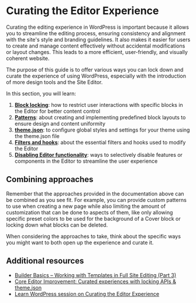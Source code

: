 # Curating the Editor Experience

Curating the editing experience in WordPress is important because it allows you to streamline the editing process, ensuring consistency and alignment with the site's style and branding guidelines. It also makes it easier for users to create and manage content effectively without accidental modifications or layout changes. This leads to a more efficient, user-friendly, and visually coherent website.

The purpose of this guide is to offer various ways you can lock down and curate the experience of using WordPress, especially with the introduction of more design tools and the Site Editor. 

In this section, you will learn:

1. [**Block locking**](): how to restrict user interactions with specific blocks in the Editor for better content control
1. [**Patterns**](): about creating and implementing predefined block layouts to ensure design and content uniformity
1. [**theme.json**](): to configure global styles and settings for your theme using the theme.json file
1. [**Filters and hooks**](): about the essential filters and hooks used to modify the Editor
1. [**Disabling Editor functionality**](): ways to selectively disable features or components in the Editor to streamline the user experience

## Combining approaches

Remember that the approaches provided in the documentation above can be combined as you see fit. For example, you can provide custom patterns to use when creating a new page while also limiting the amount of customization that can be done to aspects of them, like only allowing specific preset colors to be used for the background of a Cover block or locking down what blocks can be deleted. 

When considering the approaches to take, think about the specific ways you might want to both open up the experience and curate it. 

## Additional resources

- [Builder Basics – Working with Templates in Full Site Editing (Part 3)](https://wordpress.tv/2022/05/24/nick-diego-builder-basics-working-with-templates-in-full-site-editing-part-3/)
- [Core Editor Improvement: Curated experiences with locking APIs & theme.json](https://make.wordpress.org/core/2022/02/09/core-editor-improvement-curated-experiences-with-locking-apis-theme-json/)
- [Learn WordPress session on Curating the Editor Experience](https://wordpress.tv/2022/07/22/nick-diego-curating-the-editor-experience/)
